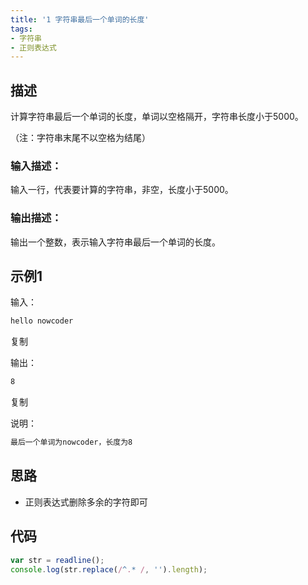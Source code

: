 ```yaml
---
title: '1 字符串最后一个单词的长度'
tags:
- 字符串
- 正则表达式
---
```


## 描述

计算字符串最后一个单词的长度，单词以空格隔开，字符串长度小于5000。

（注：字符串末尾不以空格为结尾）

### 输入描述：

输入一行，代表要计算的字符串，非空，长度小于5000。

### 输出描述：

输出一个整数，表示输入字符串最后一个单词的长度。

## 示例1

输入：

```bash
hello nowcoder
```

复制

输出：

```bash
8
```

复制

说明：

```bash
最后一个单词为nowcoder，长度为8
```

## 思路

- 正则表达式删除多余的字符即可


## 代码

```js
var str = readline();
console.log(str.replace(/^.* /, '').length);
```

